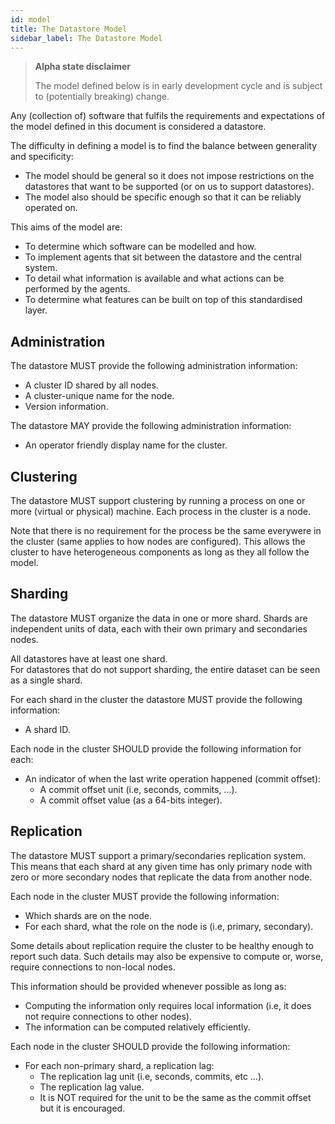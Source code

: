 ```yaml
---
id: model
title: The Datastore Model
sidebar_label: The Datastore Model
---
```


<blockquote class="warning">

**Alpha state disclaimer**

The model defined below is in early development cycle
and is subject to (potentially breaking) change.

</blockquote>

Any (collection of) software that fulfils the requirements and expectations
of the model defined in this document is considered a datastore.

The difficulty in defining a model is to find the balance
between generality and specificity:

  * The model should be general so it does not impose restrictions on the
    datastores that want to be supported (or on us to support datastores).
  * The model also should be specific enough so that it can be reliably operated on.

This aims of the model are:

  * To determine which software can be modelled and how.
  * To implement agents that sit between the datastore and the central system.
  * To detail what information is available and what actions can be performed by the agents.
  * To determine what features can be built on top of this standardised layer.


## Administration
The datastore MUST provide the following administration information:

  * A cluster ID shared by all nodes.
  * A cluster-unique name for the node.
  * Version information.

The datastore MAY provide the following administration information:

  * An operator friendly display name for the cluster.


## Clustering
The datastore MUST support clustering by running a process on one or more (virtual or physical)
machine.
Each process in the cluster is a node.

Note that there is no requirement for the process be the same everywere in the cluster
(same applies to how nodes are configured).
This allows the cluster to have heterogeneous components as long as they all follow the model.


## Sharding
The datastore MUST organize the data in one or more shard.
Shards are independent units of data, each with their own primary and secondaries nodes.

All datastores have at least one shard.  
For datastores that do not support sharding, the entire dataset can be seen as a single shard.

For each shard in the cluster the datastore MUST provide the following information:

  * A shard ID.

Each node in the cluster SHOULD provide the following information for each:

  * An indicator of when the last write operation happened (commit offset):
    * A commit offset unit (i.e, seconds, commits, ...).
    * A commit offset value (as a 64-bits integer).


## Replication
The datastore MUST support a primary/secondaries replication system.
This means that each shard at any given time has only primary node with zero or more
secondary nodes that replicate the data from another node.

Each node in the cluster MUST provide the following information:

  * Which shards are on the node.
  * For each shard, what the role on the node is (i.e, primary, secondary).

Some details about replication require the cluster to be healthy enough to report such data.
Such details may also be expensive to compute or, worse, require connections to non-local nodes.

This information should be provided whenever possible as long as:

  * Computing the information only requires local information
    (i.e, it does not require connections to other nodes).
  * The information can be computed relatively efficiently.

Each node in the cluster SHOULD provide the following information:

  * For each non-primary shard, a replication lag:
    * The replication lag unit (i.e, seconds, commits, etc ...).
    * The replication lag value.
    * It is NOT required for the unit to be the same as the commit offset but it is encouraged.
